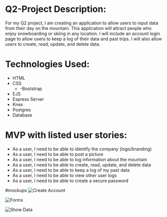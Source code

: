 
 # Q2-Project Description:
For my Q2 project, I am creating an application to allow users to input data from their day on the mountain. This application will attract people who enjoy snowboarding or skiing in any location. I will include an account login page to allow users to keep a log of their data and past trips. I will also allow users to create, read, update, and delete data.

# Technologies Used: 
  * HTML 
  * CSS 
    * -Bootstrap 
  * EJS 
  * Express Server 
  * Knex 
  * Postgres 
  * Database
  
  # MVP with listed user stories: 
*	As a user, I need to be able to identify the company (logo/branding) 
*	As a user, I need to be able to post a picture 
* As a user, I need to be able to log information about the mountain 
*	As a user, I need to be able to create, read, update, and delete data 
*	As a user, I need to be able to keep a log of my past data 
*	As a user, I need to be able to view other user logs 
*	As a user, I need to be able to create a secure password


#mockups
![Create Account](https://github.com/rkborgstrom/Q2-Project/blob/master/images/CreateAccount.jpg)
  
![Forms](https://github.com/rkborgstrom/Q2-Project/blob/master/images/Forms.jpg)

![Show Data](https://github.com/rkborgstrom/Q2-Project/blob/master/images/ShowData.jpg)
